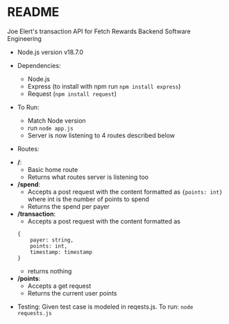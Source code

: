 # README

Joe Elert's transaction API for Fetch Rewards Backend Software Engineering

* Node.js version v18.7.0

* Dependencies:
    - Node.js
    - Express (to install with npm run `npm install express`)
    - Request (`npm install request`)

* To Run:
    - Match Node version 
    - run `node app.js`
    - Server is now listening to 4 routes described below

* Routes:
- **/**: 
    - Basic home route
    - Returns what routes server is listening too
- **/spend**: 
    - Accepts a post request with the content formatted as `{points: int}` where int is the number of points to spend
    - Returns the spend per payer
- **/transaction**: 
    - Accepts a post request with the content formatted as 
    ```
    {
        payer: string, 
        points: int, 
        timestamp: timestamp
    }
    ```
    - returns nothing 
- **/points**: 
    - Accepts a get request
    - Returns the current user points

* Testing:
Given test case is modeled in reqests.js. To run: `node requests.js`
